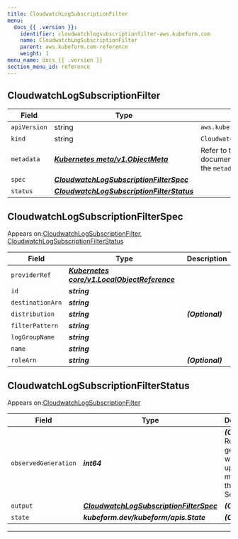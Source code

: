 ```yaml
---
title: CloudwatchLogSubscriptionFilter
menu:
  docs_{{ .version }}:
    identifier: cloudwatchlogsubscriptionfilter-aws.kubeform.com
    name: CloudwatchLogSubscriptionFilter
    parent: aws.kubeform.com-reference
    weight: 1
menu_name: docs_{{ .version }}
section_menu_id: reference
---
```


## CloudwatchLogSubscriptionFilter
| Field | Type | Description |
| ------ | ----- | ----------- |
| `apiVersion` | string | `aws.kubeform.com/v1alpha1` |
|    `kind` | string | `CloudwatchLogSubscriptionFilter` |
| `metadata` | ***[Kubernetes meta/v1.ObjectMeta](https://kubernetes.io/docs/reference/generated/kubernetes-api/v1.13/#objectmeta-v1-meta)***|Refer to the Kubernetes API documentation for the fields of the `metadata` field.|
| `spec` | ***[CloudwatchLogSubscriptionFilterSpec](#CloudwatchLogSubscriptionFilterSpec)***||
| `status` | ***[CloudwatchLogSubscriptionFilterStatus](#CloudwatchLogSubscriptionFilterStatus)***||
## CloudwatchLogSubscriptionFilterSpec

Appears on:[CloudwatchLogSubscriptionFilter](#CloudwatchLogSubscriptionFilter), [CloudwatchLogSubscriptionFilterStatus](#CloudwatchLogSubscriptionFilterStatus)

| Field | Type | Description |
| ------ | ----- | ----------- |
| `providerRef` | ***[Kubernetes core/v1.LocalObjectReference](https://kubernetes.io/docs/reference/generated/kubernetes-api/v1.13/#localobjectreference-v1-core)***||
| `id` | ***string***||
| `destinationArn` | ***string***||
| `distribution` | ***string***| ***(Optional)*** |
| `filterPattern` | ***string***||
| `logGroupName` | ***string***||
| `name` | ***string***||
| `roleArn` | ***string***| ***(Optional)*** |
## CloudwatchLogSubscriptionFilterStatus

Appears on:[CloudwatchLogSubscriptionFilter](#CloudwatchLogSubscriptionFilter)

| Field | Type | Description |
| ------ | ----- | ----------- |
| `observedGeneration` | ***int64***| ***(Optional)*** Resource generation, which is updated on mutation by the API Server.|
| `output` | ***[CloudwatchLogSubscriptionFilterSpec](#CloudwatchLogSubscriptionFilterSpec)***| ***(Optional)*** |
| `state` | ***kubeform.dev/kubeform/apis.State***| ***(Optional)*** |
---
